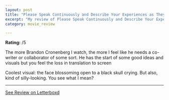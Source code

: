 ```yaml
---
layout: post
title: "Please Speak Continuously and Describe Your Experiences as They Come to You (2019)"
excerpt: "My review of Please Speak Continuously and Describe Your Experiences as They Come to You (2019)"
category: movie_review

---
```


**Rating:** /5

The more Brandon Cronenberg I watch, the more I feel like he needs a co-writer or collaborator of some sort. He has the start of some good ideas and visuals but you feel the loss in translation to screen

Coolest visual: the face blossoming open to a black skull crying. But also, kind of silly-looking. You see what I mean?

<hr>

[See Review on Letterboxd](https://boxd.it/4vc1fV)
